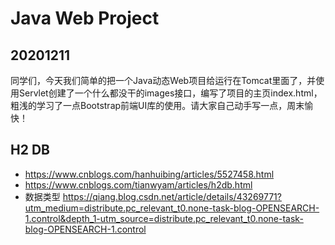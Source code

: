 # Java Web Project

## 20201211

同学们，今天我们简单的把一个Java动态Web项目给运行在Tomcat里面了，并使用Servlet创建了一个什么都没干的images接口，编写了项目的主页index.html，粗浅的学习了一点Bootstrap前端UI库的使用。请大家自己动手写一点，周末愉快！


## H2 DB

- https://www.cnblogs.com/hanhuibing/articles/5527458.html
- https://www.cnblogs.com/tianwyam/articles/h2db.html
- 数据类型 https://qiang.blog.csdn.net/article/details/43269771?utm_medium=distribute.pc_relevant_t0.none-task-blog-OPENSEARCH-1.control&depth_1-utm_source=distribute.pc_relevant_t0.none-task-blog-OPENSEARCH-1.control
